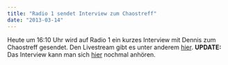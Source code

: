 ```yaml
---
title: "Radio 1 sendet Interview zum Chaostreff"
date: "2013-03-14"
---
```


Heute um 16:10 Uhr wird auf Radio 1 ein kurzes Interview mit Dennis zum Chaostreff gesendet. Den Livestream gibt es unter anderem [hier](http://radioeinscoburg.radio.de/). **UPDATE:** Das Interview kann man sich [hier](https://hackzogtum-coburg.de/wp-content/uploads/2013/03/2013-03-14-Interview-Radio-1.mp3) nochmal anhören.
